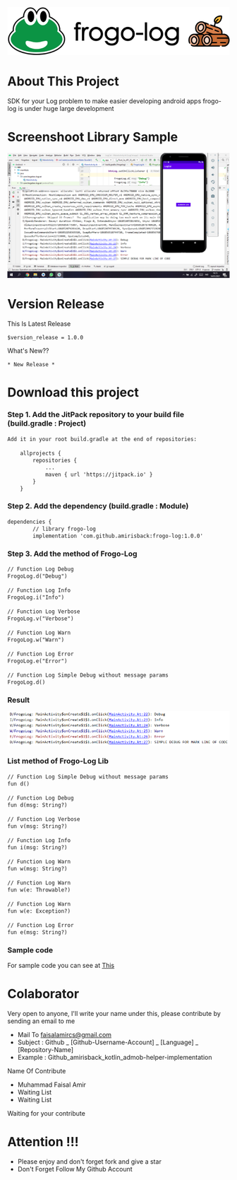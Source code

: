 ![ScreenShoot Apps](docs/image/ss_banner.png?raw=true)

# About This Project
SDK for your Log problem to make easier developing android apps
frogo-log is under huge large development

# Screenshoot Library Sample
![ScreenShoot Apps](docs/image/ss_result_1.png?raw=true)

# Version Release
This Is Latest Release

    $version_release = 1.0.0

What's New??

    * New Release *

# Download this project

### Step 1. Add the JitPack repository to your build file (build.gradle : Project)

    Add it in your root build.gradle at the end of repositories:

    	allprojects {
    		repositories {
    			...
    			maven { url 'https://jitpack.io' }
    		}
    	}

### Step 2. Add the dependency (build.gradle : Module)

    dependencies {
            // library frogo-log
            implementation 'com.github.amirisback:frogo-log:1.0.0'

### Step 3. Add the method of Frogo-Log

    // Function Log Debug
    FrogoLog.d("Debug")

    // Function Log Info
    FrogoLog.i("Info")

    // Function Log Verbose
    FrogoLog.v("Verbose")

    // Function Log Warn
    FrogoLog.w("Warn")

    // Function Log Error
    FrogoLog.e("Error")

    // Function Log Simple Debug without message params
    FrogoLog.d()

### Result
![ScreenShoot Apps](docs/image/ss_result_2.png?raw=true)

### List method of Frogo-Log Lib

    // Function Log Simple Debug without message params
    fun d()

    // Function Log Debug
    fun d(msg: String?)

    // Function Log Verbose
    fun v(msg: String?)

    // Function Log Info
    fun i(msg: String?)

    // Function Log Warn
    fun w(msg: String?)

    // Function Log Warn
    fun w(e: Throwable?)

    // Function Log Warn
    fun w(e: Exception?)

    // Function Log Error
    fun e(msg: String?)

### Sample code
For sample code you can see at [This](https://github.com/amirisback/frogo-log/blob/master/app/src/main/java/com/frogobox/logcat/MainActivity.kt)

# Colaborator
Very open to anyone, I'll write your name under this, please contribute by sending an email to me

- Mail To faisalamircs@gmail.com
- Subject : Github _ [Github-Username-Account] _ [Language] _ [Repository-Name]
- Example : Github_amirisback_kotlin_admob-helper-implementation

Name Of Contribute
- Muhammad Faisal Amir
- Waiting List
- Waiting List

Waiting for your contribute

# Attention !!!
- Please enjoy and don't forget fork and give a star
- Don't Forget Follow My Github Account
